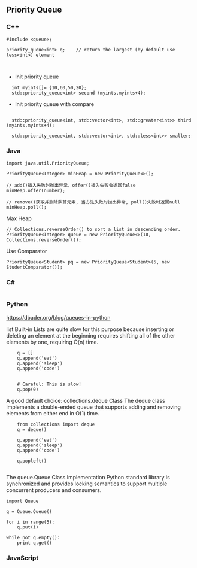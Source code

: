 ## Priority Queue
### C++
```
#include <queue>;

priority_queue<int> q;    // return the largest (by default use less<int>) element



```
- Init priority queue
```
  int myints[]= {10,60,50,20};
  std::priority_queue<int> second (myints,myints+4);

```

- Init priority queue with compare
```
  
  std::priority_queue<int, std::vector<int>, std::greater<int>> third (myints,myints+4);

  std::priority_queue<int, std::vector<int>, std::less<int>> smaller;
```

### Java
```
import java.util.PriorityQueue;

PriorityQueue<Integer> minHeap = new PriorityQueue<>();

// add()插入失败时抛出异常，offer()插入失败会返回false
minHeap.offer(number);

// remove()获取并删除队首元素, 当方法失败时抛出异常, poll()失败时返回null
minHeap.poll();
```

Max Heap
```
// Collections.reverseOrder() to sort a list in descending order.
PriorityQueue<Integer> queue = new PriorityQueue<>(10, Collections.reverseOrder());
```

Use Comparator
```
PriorityQueue<Student> pq = new PriorityQueue<Student>(5, new StudentComparator()); 
```        


### C#
```  

```
### Python
https://dbader.org/blog/queues-in-python

list Built-in
Lists are quite slow for this purpose because inserting or deleting an element at the beginning requires shifting all of the other elements by one, requiring O(n) time.
```
    q = []
    q.append('eat')
    q.append('sleep')
    q.append('code')

   
    # Careful: This is slow!
    q.pop(0)
```
A good default choice: collections.deque Class
The deque class implements a double-ended queue that supports adding and removing elements from either end in O(1) time.
```
    from collections import deque
    q = deque()

    q.append('eat')
    q.append('sleep')
    q.append('code')

    q.popleft()
    
```
The queue.Queue Class
Implementation Python standard library is synchronized and provides locking semantics to support multiple concurrent producers and consumers.
```
import Queue

q = Queue.Queue()

for i in range(5):
    q.put(i)

while not q.empty():
    print q.get()
```    
### JavaScript
```
```